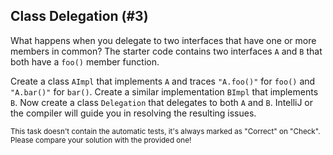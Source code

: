 ## Class Delegation (#3)

What happens when you delegate to two interfaces that have one or more
members in common? The starter code contains two interfaces `A` and `B`
that both have a `foo()` member function.

Create a class `AImpl` that implements `A` and traces `"A.foo()"` for `foo()`
and `"A.bar()"` for `bar()`. Create a similar implementation `BImpl` that
implements `B`. Now create a class `Delegation` that delegates to both `A` and
`B`. IntelliJ or the compiler will guide you in resolving the resulting
issues.

<sub> This task doesn't contain the automatic tests,
it's always marked as "Correct" on "Check".
Please compare your solution with the provided one! </sub>